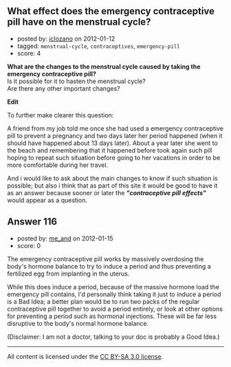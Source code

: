## What effect does the emergency contraceptive pill have on the menstrual cycle?

- posted by: [jclozano](https://stackexchange.com/users/-1/136-jclozano) on 2012-01-12
- tagged: `menstrual-cycle`, `contraceptives`, `emergency-pill`
- score: 4

**What are the changes to the menstrual cycle caused by taking the emergency contraceptive pill?**  
Is it possible for it to hasten the menstrual cycle?  
Are there any other important changes?

**Edit**

To further make clearer this question:

A friend from my job told me once she had used a emergency contraceptive pill to prevent a pregnancy and  two days later her period happened (when it should have happened about 13 days later).
About a year later she went to the beach and remembering that it happened before took again such pill hoping to repeat such situation before going to her vacations in order to be more comfortable during her travel.

And i would like to ask about the main changes to know if such situation is possible; but also i think that as part of this site it would be good to have it as an answer because sooner or later the ***"contraceptive pill effects"*** would appear as a question.



## Answer 116

- posted by: [me_and](https://stackexchange.com/users/-1/140-me-and) on 2012-01-15
- score: 0

The emergency contraceptive pill works by massively overdosing the body's hormone balance to try to induce a period and thus preventing a fertilized egg from implanting in the uterus.

While this does induce a period, because of the massive hormone load the emergency pill contains, I'd personally think taking it just to induce a period is a Bad Idea; a better plan would be to run two packs of the regular contraceptive pill together to avoid a period entirely, or look at other options for preventing a period such as hormonal injections. These will be far less disruptive to the body's normal hormone balance.

(Disclaimer: I am not a doctor, talking to your doc is probably a Good Idea.)



---

All content is licensed under the [CC BY-SA 3.0 license](https://creativecommons.org/licenses/by-sa/3.0/).
